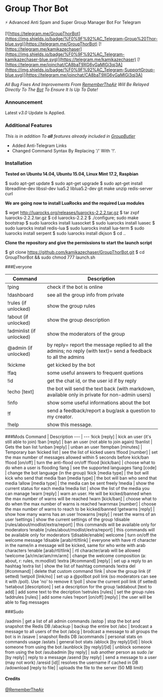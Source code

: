 Group Thor Bot
==============

:zap: Advanced Anti Spam and Super Group Manager Bot For Telegram

[![https://telegram.me/GroupThorBot](https://img.shields.io/badge/%F0%9F%92%AC_Telegram-Group%20Thor-blue.svg)](https://telegram.me/GroupThorBot)
[![https://telegram.me/kamikazechaser](https://img.shields.io/badge/%F0%9F%92%AC_Telegram-kamikazechaser-blue.svg)](https://telegram.me/kamikazechaser)
[![https://telegram.me/joinchat/CA8baT9XG6yGaMlGi3qj3A](https://img.shields.io/badge/%F0%9F%92%AC_Telegram-SupportGroup-blue.svg)](https://telegram.me/joinchat/CA8baT9XG6yGaMlGi3qj3A)

_All Bug Fixes And Improvements From [RememberTheAir](https://github.com/RememberTheAir/GroupButler) Will Be Relayed Directly To The [Bot](https://telegram.me/GroupThorBot) To Ensure It Is Up To Date!_

### Announcement

Latest _v3.0_ Update Is Applied.

### Additional Features 

_This is in addition To **all** features already included in [GroupButler](https://github.com/RememberTheAir/GroupButler)_

- Added Anti-Telegram Links
- Changed Command Syntax By Replacing '/' With '!'. 

### Installation

**Tested on Ubuntu 14.04, Ubuntu 15.04, Linux Mint 17.2, Raspbian**

$ sudo apt-get update
$ sudo apt-get upgrade
$ sudo apt-get install libreadline-dev libssl-dev lua5.2 liblua5.2-dev git make unzip redis-server curl

**We are going now to install LuaRocks and the required Lua modules**

$ wget http://luarocks.org/releases/luarocks-2.2.2.tar.gz
$ tar zxpf luarocks-2.2.2.tar.gz
$ cd luarocks-2.2.2
$ ./configure; sudo make bootstrap
$ sudo luarocks install luasocket
$ sudo luarocks install luasec
$ sudo luarocks install redis-lua
$ sudo luarocks install lua-term
$ sudo luarocks install serpent
$ sudo luarocks install dkjson
$ cd ..

**Clone the repository and give the permissions to start the launch script**

$ git clone https://github.com/kamikazechaser/GroupThorBot.git
$ cd GroupThorBot && sudo chmod 777 launch.sh

###Everyone

Command | Description 
--- | ---
!ping | check if the bot is online
!dashboard | see all the group info from private
!rules (if unlocked) | show the group rules
!about (if unlocked) | show the group description
!adminlist (if unlocked) | show the moderators of the group
@admin (if unlocked) | by reply= report the message replied to all the admins; no reply (with text)= send a feedback to all the admins
!kickme | get kicked by the bot
!faq | some useful answers to frequent quetions
!id | get the chat id, or the user id if by reply
!echo [text] | the bot will send the text back (with markdown, available only in private for non-admin users)
!info | show some useful informations about the bot
!f <feedback> | send a feedback/report a bug/ask a question to my creator.
!help | show this message.

###Mods
Command | Description
--- | ---
!kick [reply] | kick an user (it's still able to join)
!ban [reply] | ban an user (not able to join again)
!banlist | Gets the ban list
!unban [reply] | unban an user
!tempban [minutes] | Temporary ban
!kicked list | see the list of kicked users
!flood [number] | set the max number of messages allowed within 5 seconds before kick/ban
!flood [on/off] | turn the anti-flood on/off
!flood [kick/ban] | choose what to do when a user is flooding
!lang | see the supported languages
!lang [code] | change the bot language (in the group)
!kick [media type] | the bot will kick who send that media
!ban [media type] | the bot will ban who send that media
!allow [media type] | the media can be sent freely
!media | show the current status for each media
!media list | show the list of the media you can manage
!warn [reply] | warn an user. He will be kicked/banned when the max number of warns will be reached
!warn [kick/ban] | choose what to do when the max number of warns is reached
!warnmax [number] | choose the max number of warns to reach to be kicked/banned
!getwarns [reply] | show how many warns has an user
!nowarns [reply] | reset the warns of an user
!settings | show the current settings of the group
!disable [rules/about/modlist/extra/report] | this commands will be available only for moderators
!enable [rules/about/modlist/extra/report] | this commands will be available only for moderators
![disable/enable] welcome | turn on/off the welcome message
!disable [arab/rtl/tlink] | everyone with have rtl character in the name/in a message will be kicked, same for who write with arab characters
!enable [arab/rtl/tlink] | rtl character/arab will be allowed
!welcome [a/r/m/ar/am/rm/arm] | change the welcome composition (a: about, r: rules, m:modlist)
!extra [#command] [reply] | set up a reply to an hashtag
!extra list | show the list of hashtag commands
!extra del [#command] | delete that custom command
!link | show the group link (if setted)
!setpoll [link/no] | set up a @pollbot poll link (so moderators can see it with /poll). Use 'no' to remove it
!poll | show the current poll link (if setted)
!setabout [description] | set a description for the group
!addabout [text to add] | add some text to the decription
!setrules [rules] | set the group rules
!addrules [rules] | add some rules
!report [on/off] [reply] | the user will be able to flag messages

###Sudo 

/aadmin | get a list of all admin commands
/astop | stop the bot and snapshot the Redis DB
/abackup | backup the entire bot
/abc <message> | brodcast a message to all users of the bot
/abcg <message> | brodcast a message to all groups the bot is in
/asave | snapshot Redis DB
/acommands | personal stats on commands usage
/astats | general bot stats
/ablock [by reply]/[id] | block someone from using the bot
/aunblock [by reply]/[id] | unblock someone from using the bot
/asubadmin [by reply] | sub another person as sudo
/ar [by reply] | reply to a message
/asend [by reply] | send a message to a user (may not work)
/aresid [id]| resolves the username if cached in DB
/adownload [reply to file] | uploads the file to the server (50 MB limit)

#### Credits

[@RememberTheAir](https://github.com/RememberTheAir/GroupButler)
